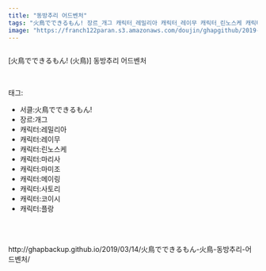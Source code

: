 ```yaml
---
title: "동방추리 어드벤처"
tags: "火鳥でできるもん! 장르_개그 캐릭터_레밀리아 캐릭터_레이무 캐릭터_린노스케 캐릭터_마리사 캐릭터_마미조 캐릭터_메이링 캐릭터_사토리 캐릭터_코이시 캐릭터_플랑드르 火鳥 동방／웹코믹"
image: "https://franch122paran.s3.amazonaws.com/doujin/ghapgithub/2019-03-14_동방추리 어드벤처/001.jpg"
---
```

<div class="article">
<div class="article-entry" itemprop="articleBody">
<p><img alt="" src="{{ site.imgserver7 }}/ghapgithub/2019-03-14_동방추리 어드벤처/001.jpg"/><br/><img alt="" src="{{ site.imgserver7 }}/ghapgithub/2019-03-14_동방추리 어드벤처/002.jpg"/><br/><img alt="" src="{{ site.imgserver7 }}/ghapgithub/2019-03-14_동방추리 어드벤처/003.jpg"/><br/><img alt="" src="{{ site.imgserver7 }}/ghapgithub/2019-03-14_동방추리 어드벤처/004.jpg"/><br/><img alt="" src="{{ site.imgserver7 }}/ghapgithub/2019-03-14_동방추리 어드벤처/005.jpg"/><br/><img alt="" src="{{ site.imgserver7 }}/ghapgithub/2019-03-14_동방추리 어드벤처/006.jpg"/><br/><img alt="" src="{{ site.imgserver7 }}/ghapgithub/2019-03-14_동방추리 어드벤처/007.jpg"/><br/><img alt="" src="{{ site.imgserver7 }}/ghapgithub/2019-03-14_동방추리 어드벤처/008.jpg"/><br/><img alt="" src="{{ site.imgserver7 }}/ghapgithub/2019-03-14_동방추리 어드벤처/009.jpg"/><br/><img alt="" src="{{ site.imgserver7 }}/ghapgithub/2019-03-14_동방추리 어드벤처/010.jpg"/><br/><img alt="" src="{{ site.imgserver7 }}/ghapgithub/2019-03-14_동방추리 어드벤처/011.jpg"/><br/><img alt="" src="{{ site.imgserver7 }}/ghapgithub/2019-03-14_동방추리 어드벤처/012.jpg"/><br/><img alt="" src="{{ site.imgserver7 }}/ghapgithub/2019-03-14_동방추리 어드벤처/013.jpg"/><br/><img alt="" src="{{ site.imgserver7 }}/ghapgithub/2019-03-14_동방추리 어드벤처/014.jpg"/><br/><img alt="" src="{{ site.imgserver7 }}/ghapgithub/2019-03-14_동방추리 어드벤처/015.jpg"/><br/><img alt="" src="{{ site.imgserver7 }}/ghapgithub/2019-03-14_동방추리 어드벤처/016.jpg"/><br/><img alt="" src="{{ site.imgserver7 }}/ghapgithub/2019-03-14_동방추리 어드벤처/017.jpg"/><br/><img alt="" src="{{ site.imgserver7 }}/ghapgithub/2019-03-14_동방추리 어드벤처/018.jpg"/><br/><img alt="" src="{{ site.imgserver7 }}/ghapgithub/2019-03-14_동방추리 어드벤처/019.jpg"/><br/><img alt="" src="{{ site.imgserver7 }}/ghapgithub/2019-03-14_동방추리 어드벤처/020.jpg"/><br/><img alt="" src="{{ site.imgserver7 }}/ghapgithub/2019-03-14_동방추리 어드벤처/021.jpg"/><br/><img alt="" src="{{ site.imgserver7 }}/ghapgithub/2019-03-14_동방추리 어드벤처/022.jpg"/><br/><img alt="" src="{{ site.imgserver7 }}/ghapgithub/2019-03-14_동방추리 어드벤처/023.jpg"/><br/><img alt="" src="{{ site.imgserver7 }}/ghapgithub/2019-03-14_동방추리 어드벤처/024.jpg"/><br/><img alt="" src="{{ site.imgserver7 }}/ghapgithub/2019-03-14_동방추리 어드벤처/025.jpg"/><br/><img alt="" src="{{ site.imgserver7 }}/ghapgithub/2019-03-14_동방추리 어드벤처/026.jpg"/><br/><img alt="" src="{{ site.imgserver7 }}/ghapgithub/2019-03-14_동방추리 어드벤처/027.jpg"/></p>
<p>[火鳥でできるもん! (火鳥)] 동방추리 어드벤처</p>
</div></div><br/>
<div class="tagTrail">
<p>태그: </p>
<ul>
<li>서클:火鳥でできるもん!</li>
<li>장르:개그</li>
<li>캐릭터:레밀리아</li>
<li>캐릭터:레이무</li>
<li>캐릭터:린노스케</li>
<li>캐릭터:마리사</li>
<li>캐릭터:마미조</li>
<li>캐릭터:메이링</li>
<li>캐릭터:사토리</li>
<li>캐릭터:코이시</li>
<li>캐릭터:플랑</li>
</ul>
</div><br/>

<br/>
<p id="refer">http://ghapbackup.github.io/2019/03/14/火鳥でできるもん-火鳥-동방추리-어드벤처/</p>
<br/>

